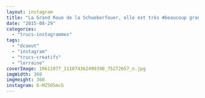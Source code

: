 ```yaml
---
layout: instagram
title: "La Grand Roue de la Schueberfouer, elle est très #beaucoup grande... #DCAout"
date: "2015-08-29"
categories: 
  - "trucs-instagrammes"
tags: 
  - "dcaout"
  - "instagram"
  - "trucs-creatifs"
  - "lorraine"
coverImage: 10611077_111874362499390_75272657_n.jpg
imgWidth: 360
imgHeight: 360
instagram: 6-MZ5OSmcG
---
```


